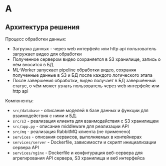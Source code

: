 # A
## Архитектура решения

Процесс обработки данных:
- Загрузка данных - через web интерфейс или http api пользователь 
загружает видео для обработки
- Полученное сервером видео сохраняется в S3 хранилище, запись о нём
вносится в БД
- ML-Worker запускает pipeline обработки видео, сохраняя полученные
данные в S3 и БД после каждого логического этапа
- После завершения обработки, видео получает в БД завершённый статус, о чём
может узнать пользователь через web интерфейс или http api

Компоненты:
- `src/database` - описание моделей в базе данных и функции для
взаимодействия с ними и БД.
- `src/s3` - реализация клиента для взаимодействия с S3 хранилищем
- `src/app.py` - описание middleware для реализации API
- `src/mq` - реализация RabbitMQ клиента (не применено)
- `services` - описания сервисов, выполняемых в контейнерах
- `services/server` - Dockerfile, зависимости и скрипт инициализации
сервера API
- `services/nginx` - Dockerfile и конфигурация веб-сервера для
агрегирования API сервера, S3 хранилища и веб интерфейса  